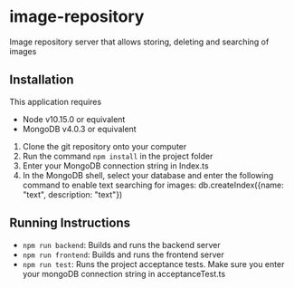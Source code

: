 # image-repository
Image repository server that allows storing, deleting and searching of images

## Installation

This application requires
* Node v10.15.0 or equivalent
* MongoDB v4.0.3 or equivalent

1. Clone the git repository onto your computer
2. Run the command `npm install` in the project folder
3. Enter your MongoDB connection string in Index.ts
4. In the MongoDB shell, select your database and enter the following command to enable text searching for images:
db.createIndex({name: "text", description: "text"})

## Running Instructions
* `npm run backend`: Builds and runs the backend server
* `npm run frontend`: Builds and runs the frontend server
* `npm run test`: Runs the project acceptance tests. Make sure you enter your mongoDB connection string in acceptanceTest.ts
